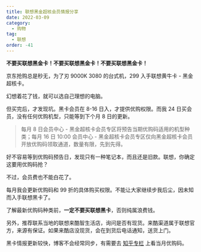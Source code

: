 ```yaml
---
title: 联想黑金超核会员情报分享
date: 2022-03-09
category:
  - 购物
tag:
  - 联想
order: -41
---
```


**不要买联想黑金卡！不要买联想黑金卡！不要买联想黑金卡！**

京东抢购总是秒无，为了刃 9000K 3080 的台式机，299 入手联想黄牛卡 - 黑金超核卡。

幻想着花了钱，就可以选自己理想的电脑。

但买完后，才发现坑。黑卡会员在 8-16 日入，才提供优购权限。而我 24 日买会员，没有任何优购机型，只能等到下个月 8 日的更新。

> 每月 8 日会员中心 - 黑金超核卡会员专区将预告当期优购码适用的机型种类；每月 16 日 10:00 会员中心 - 黑金超核卡会员专区仅向黑金超核卡会员开放优购码领取通道，数量有限，先到先得。

好不容易等到优购码预告日，发现只有一种笔记本，而且还是旧款。联想，你确定这要用优购码抢？

不过，会员费也不能白花了。

每月我会更新优购码和 99 折的具体购买权限。不能让大家继续步我后尘，因未知而入手联想黑卡了。

了解最新优购码种类前，**一定不要买联想黑卡**，否则纯属浪费钱。

另外，推荐联系当地的联想来酷智生活店，询问是否有现货。来酷渠道属于联想官方，来源有保证。如果来酷店没现货，会在到货后电话通知，送货上门。

黑卡情报更新较快，博客不会经常同步，有需要去 [知乎专栏](https://zhuanlan.zhihu.com/p/478291918) 上看当月优购码。
